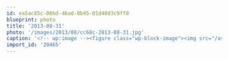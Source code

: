 ```yaml
---
id: ea5ac85c-06bd-46ad-8b45-01d48d3c9ff8
blueprint: photo
title: '2013-08-31'
photo: '/images/2013/08/cc68c-2013-08-31.jpg'
caption: '<!-- wp:image --><figure class="wp-block-image"><img src="/assets/images/2013/08/cc68c-2013-08-31.jpg" /></figure><!-- /wp:image --><!-- wp:paragraph --><p>Sidewalk art</p><!-- /wp:paragraph -->'
import_id: '20465'
---
```

